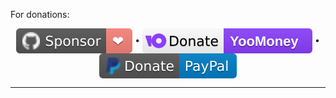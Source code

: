 For donations:

<p align="center">
  <a href="https://github.com/sponsors/andry81"><img src="https://github.com/andry81/andry81/raw/master/badges/github-sponsor.svg" valign="middle" alt="github sponsor" /></a>
• <a href="https://yoomoney.ru/quickpay/shop-widget?writer=buyer&targets=Donation%20to%20andry81&targets-hint=Donate%20to%20andry81&button-text=14&quickpay=shop&account=4100117744283123"><img src="https://github.com/andry81/andry81/raw/master/badges/yoomoney-donate.svg" valign="middle" alt="yoomoney donate" /></a>
• <a href="https://www.paypal.com/cgi-bin/webscr?item_name=Donation+to+andry81&cmd=_donations&business=andry%40inbox.ru"><img src="https://github.com/andry81/andry81/raw/master/badges/paypal-donate.svg" valign="middle" alt="paypal donate" /></a>
</p>

---
